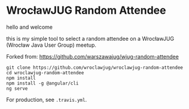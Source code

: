 <H1>WrocławJUG Random Attendee</H1>

hello and welcome

this is my simple tool to select a random attendee on a WrocławJUG (Wrocław Java User Group) meetup.

Forked from: https://github.com/warszawajug/wjug-random-attendee

```
git clone https://github.com/wroclawjug/wroclawjug-random-attendee
cd wroclawjug-random-attendee
npm install
npm install -g @angular/cli
ng serve
```

For production, see `.travis.yml`.
